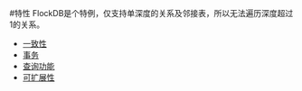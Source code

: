 #特性
FlockDB是个特例，仅支持单深度的关系及邻接表，所以无法遍历深度超过1的关系。

* [一致性](../TSJK/mconsistency.md)
* [事务](../TSJK/maffair.md)
* [查询功能](../TSJK/mquery.md)
* [可扩展性](../TSJK/mexpansibility.md)